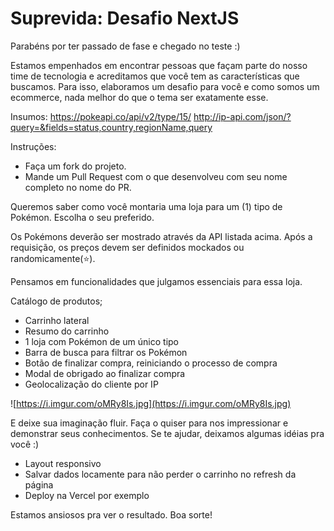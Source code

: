 # Suprevida: Desafio NextJS
Parabéns por ter passado de fase e chegado no teste :)

Estamos empenhados em encontrar pessoas que façam parte do nosso time de tecnologia e acreditamos que você tem as características que buscamos.
Para isso, elaboramos um desafio para você e como somos um ecommerce, nada melhor do que o tema ser exatamente esse.

Insumos:
https://pokeapi.co/api/v2/type/15/
http://ip-api.com/json/?query=&fields=status,country,regionName,query

Instruções:
- Faça um fork do projeto.
- Mande um Pull Request com o que desenvolveu com seu nome completo no nome do PR.

Queremos saber  como você montaria uma loja para um (1) tipo de Pokémon. Escolha o seu preferido.

Os Pokémons deverão ser mostrado através da API listada acima. Após a requisição, os preços devem ser definidos mockados ou randomicamente(⭐).

Pensamos em funcionalidades que julgamos essenciais para essa loja.

Catálogo de produtos;

- Carrinho lateral
- Resumo do carrinho
- 1 loja com Pokémon de um único tipo
- Barra de busca para filtrar os Pokémon
- Botão de finalizar compra, reiniciando o processo de compra
- Modal de obrigado ao finalizar compra
- Geolocalização do cliente por IP

![https://i.imgur.com/oMRy8Is.jpg](https://i.imgur.com/oMRy8Is.jpg)

E deixe sua imaginação fluir. Faça o quiser para nos impressionar e demonstrar seus conhecimentos. 
Se te ajudar, deixamos algumas idéias pra você :)

- Layout responsivo
- Salvar dados locamente para não perder o carrinho no refresh da página
- Deploy na Vercel por exemplo

Estamos ansiosos pra ver o resultado. Boa sorte!



